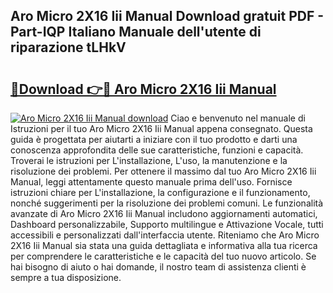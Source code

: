 ## Aro Micro 2X16 Iii Manual Download gratuit PDF - Part-IQP Italiano Manuale dell'utente di riparazione tLHkV

# <h2><a href="http://dfe5txv.blite.top/?on=Aro+Micro+2X16+Iii+Manual">🔗Download 👉🔴 Aro Micro 2X16 Iii Manual</a></h2>

[![Aro Micro 2X16 Iii Manual download](https://i.imgur.com/lujVjoI.png)](http://dfe5txv.blite.top/?on=Aro+Micro+2X16+Iii+Manual)
Ciao e benvenuto nel manuale di Istruzioni per il tuo Aro Micro 2X16 Iii Manual appena consegnato. Questa guida è progettata per aiutarti a iniziare con il tuo prodotto e darti una conoscenza approfondita delle sue caratteristiche, funzioni e capacità. Troverai le istruzioni per L'installazione, L'uso, la manutenzione e la risoluzione dei problemi. Per ottenere il massimo dal tuo Aro Micro 2X16 Iii Manual, leggi attentamente questo manuale prima dell'uso. Fornisce istruzioni chiare per L'installazione, la configurazione e il funzionamento, nonché suggerimenti per la risoluzione dei problemi comuni. Le funzionalità avanzate di Aro Micro 2X16 Iii Manual includono aggiornamenti automatici, Dashboard personalizzabile, Supporto multilingue e Attivazione Vocale, tutti accessibili e personalizzati dall'interfaccia utente. Riteniamo che Aro Micro 2X16 Iii Manual sia stata una guida dettagliata e informativa alla tua ricerca per comprendere le caratteristiche e le capacità del tuo nuovo articolo. Se hai bisogno di aiuto o hai domande, il nostro team di assistenza clienti è sempre a tua disposizione.
